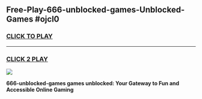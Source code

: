 
## Free-Play-666-unblocked-games-Unblocked-Games #ojcl0
<h3>
<a href="https://news.freeplayer.one?title=666-unblocked-games&ref=8M">CLICK TO PLAY</a></h3>
<hr>

<h3>
<a href="https://news.freeplayer.one?title=666-unblocked-games&ref=8M">CLICK 2 PLAY</a>
  
</h3>

<a href="https://news.freeplayer.one?title=666-unblocked-games&ref=8M"><img src="https://clearcache.store/games.png"></a>


**666-unblocked-games games unblocked: Your Gateway to Fun and Accessible Online Gaming**
